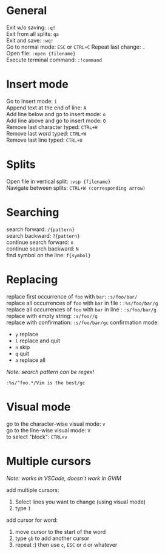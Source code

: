 # General
Exit w/o saving: `:q!`  
Exit from all splits: `qa`  
Exit and save: `:wq!`  
Go to normal mode: `ESC` or `CTRL+C`
Repeat last change: `.`  
Open file: `:open {filename}`  
Execute terminal command: `:!command`  

# Insert mode
Go to insert mode: `i`  
Append text at the end of line: `A`  
Add line below and go to insert mode: `o`  
Add line above and go to insert mode: `O`  
Remove last character typed: `CTRL+H`  
Remove last word typed: `CTRL+W`  
Remove last line typed: `CTRL+U`  


# Splits
Open file in vertical split: `:vsp {filename}`  
Navigate between splits: `CTRL+W (corresponding arrow)`  

# Searching
search forward: `/{pattern}`  
search backward: `?{pattern}`  
continue search forward: `n`  
continue search backward: `N`  
find symbol on the line: `f{symbol}`  

# Replacing
replace first occurrence of `foo` with `bar`: `:s/foo/bar/`  
replace all occurrences of `foo` with `bar` in file : `:%s/foo/bar/g`  
replace all occurrences of `foo` with `bar` in line : `:s/foo/bar/g`  
replace with empty string: `:s/foo//g`  
replace with confirmation: `:s/foo/bar/gc` 
confirmation mode:
  - `y` replace
  - `l` replace and quit
  - `n` skip
  - `q` quit
  - `a` replace all

*Note: search pattern can be regex!*
```
:%s/^foo.*/Vim is the best/gc
```

# Visual mode
go to the character-wise visual mode: `v`  
go to the line-wise visual mode: `V`  
to select "block": `CTRL+v`  

# Multiple cursors
*Note: works in VSCode, doesn't work in GVIM*

add multiple cursors:
  1. Select lines you want to change (using visual mode)
  2. type `I`

add cursor for word:
  1. move cursor to the start of the word
  1. type `gb` to add another cursor
  1. repeat :) then use `c`, `ESC` or `d` or whatever
